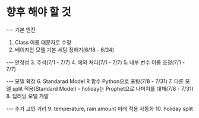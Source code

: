 # 향후 해야 할 것


--- 기본 엔진
1. Class 이름 대문자로 수정
2. 베이지안 모델 기본 세팅 정하기(6/18 - 6/24)

--- 안정성
3. 주석(7/1 - 7/7)
4. 에외 처리(7/1 - 7/7)
5. 내부 변수 이름 조정(7/1 - 7/7)

--- 모델 확장
6. Standarad Model R 함수 Python으로 포팅(7/8 - 7/31)
7. 다른 모델 split 적용(Standard Model) - holiday는 Prophet으로 나머지를 대체(7/8 - 7/31)
8. 딥러닝 모델 개발

--- 추가 고민 거리
9. temperature, rain amount 미래 적용 자동화
10. holiday split
 

